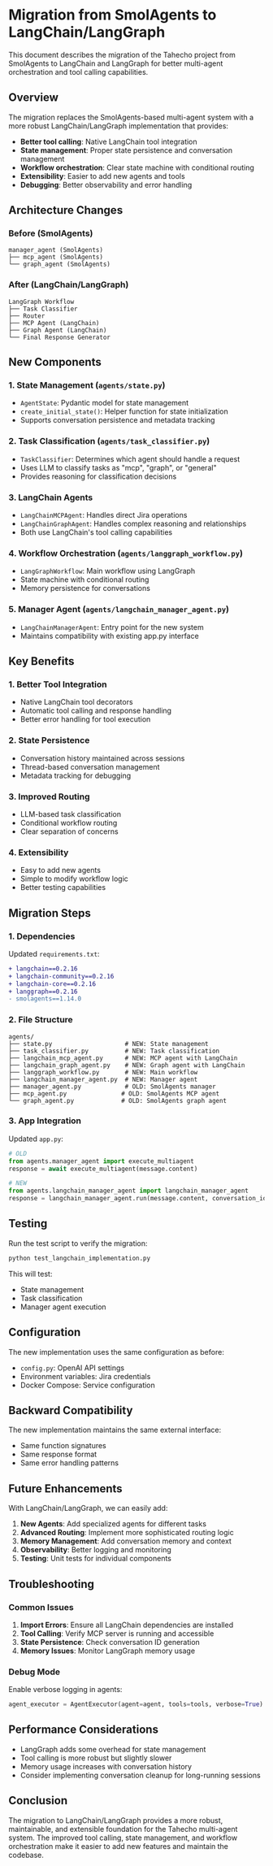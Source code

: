 # Migration from SmolAgents to LangChain/LangGraph

This document describes the migration of the Tahecho project from SmolAgents to LangChain and LangGraph for better multi-agent orchestration and tool calling capabilities.

## Overview

The migration replaces the SmolAgents-based multi-agent system with a more robust LangChain/LangGraph implementation that provides:

- **Better tool calling**: Native LangChain tool integration
- **State management**: Proper state persistence and conversation management
- **Workflow orchestration**: Clear state machine with conditional routing
- **Extensibility**: Easier to add new agents and tools
- **Debugging**: Better observability and error handling

## Architecture Changes

### Before (SmolAgents)
```
manager_agent (SmolAgents)
├── mcp_agent (SmolAgents)
└── graph_agent (SmolAgents)
```

### After (LangChain/LangGraph)
```
LangGraph Workflow
├── Task Classifier
├── Router
├── MCP Agent (LangChain)
├── Graph Agent (LangChain)
└── Final Response Generator
```

## New Components

### 1. State Management (`agents/state.py`)
- `AgentState`: Pydantic model for state management
- `create_initial_state()`: Helper function for state initialization
- Supports conversation persistence and metadata tracking

### 2. Task Classification (`agents/task_classifier.py`)
- `TaskClassifier`: Determines which agent should handle a request
- Uses LLM to classify tasks as "mcp", "graph", or "general"
- Provides reasoning for classification decisions

### 3. LangChain Agents
- `LangChainMCPAgent`: Handles direct Jira operations
- `LangChainGraphAgent`: Handles complex reasoning and relationships
- Both use LangChain's tool calling capabilities

### 4. Workflow Orchestration (`agents/langgraph_workflow.py`)
- `LangGraphWorkflow`: Main workflow using LangGraph
- State machine with conditional routing
- Memory persistence for conversations

### 5. Manager Agent (`agents/langchain_manager_agent.py`)
- `LangChainManagerAgent`: Entry point for the new system
- Maintains compatibility with existing app.py interface

## Key Benefits

### 1. Better Tool Integration
- Native LangChain tool decorators
- Automatic tool calling and response handling
- Better error handling for tool execution

### 2. State Persistence
- Conversation history maintained across sessions
- Thread-based conversation management
- Metadata tracking for debugging

### 3. Improved Routing
- LLM-based task classification
- Conditional workflow routing
- Clear separation of concerns

### 4. Extensibility
- Easy to add new agents
- Simple to modify workflow logic
- Better testing capabilities

## Migration Steps

### 1. Dependencies
Updated `requirements.txt`:
```diff
+ langchain==0.2.16
+ langchain-community==0.2.16
+ langchain-core==0.2.16
+ langgraph==0.2.16
- smolagents==1.14.0
```

### 2. File Structure
```
agents/
├── state.py                    # NEW: State management
├── task_classifier.py          # NEW: Task classification
├── langchain_mcp_agent.py      # NEW: MCP agent with LangChain
├── langchain_graph_agent.py    # NEW: Graph agent with LangChain
├── langgraph_workflow.py       # NEW: Main workflow
├── langchain_manager_agent.py  # NEW: Manager agent
├── manager_agent.py            # OLD: SmolAgents manager
├── mcp_agent.py               # OLD: SmolAgents MCP agent
└── graph_agent.py             # OLD: SmolAgents graph agent
```

### 3. App Integration
Updated `app.py`:
```python
# OLD
from agents.manager_agent import execute_multiagent
response = await execute_multiagent(message.content)

# NEW
from agents.langchain_manager_agent import langchain_manager_agent
response = langchain_manager_agent.run(message.content, conversation_id=conversation_id)
```

## Testing

Run the test script to verify the migration:
```bash
python test_langchain_implementation.py
```

This will test:
- State management
- Task classification
- Manager agent execution

## Configuration

The new implementation uses the same configuration as before:
- `config.py`: OpenAI API settings
- Environment variables: Jira credentials
- Docker Compose: Service configuration

## Backward Compatibility

The new implementation maintains the same external interface:
- Same function signatures
- Same response format
- Same error handling patterns

## Future Enhancements

With LangChain/LangGraph, we can easily add:

1. **New Agents**: Add specialized agents for different tasks
2. **Advanced Routing**: Implement more sophisticated routing logic
3. **Memory Management**: Add conversation memory and context
4. **Observability**: Better logging and monitoring
5. **Testing**: Unit tests for individual components

## Troubleshooting

### Common Issues

1. **Import Errors**: Ensure all LangChain dependencies are installed
2. **Tool Calling**: Verify MCP server is running and accessible
3. **State Persistence**: Check conversation ID generation
4. **Memory Issues**: Monitor LangGraph memory usage

### Debug Mode

Enable verbose logging in agents:
```python
agent_executor = AgentExecutor(agent=agent, tools=tools, verbose=True)
```

## Performance Considerations

- LangGraph adds some overhead for state management
- Tool calling is more robust but slightly slower
- Memory usage increases with conversation history
- Consider implementing conversation cleanup for long-running sessions

## Conclusion

The migration to LangChain/LangGraph provides a more robust, maintainable, and extensible foundation for the Tahecho multi-agent system. The improved tool calling, state management, and workflow orchestration make it easier to add new features and maintain the codebase. 